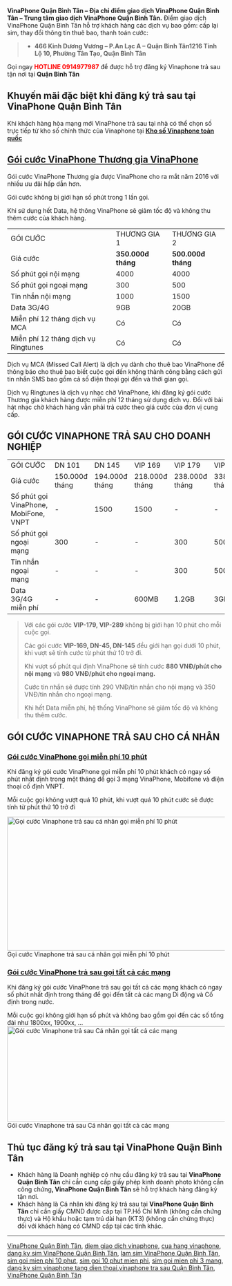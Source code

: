  <strong> VinaPhone Quận Bình Tân – Địa chỉ điểm giao dịch VinaPhone Quận Bình Tân – Trung tâm giao dịch VinaPhone Quận Bình Tân.</strong>
Điểm giao dịch VinaPhone Quận Bình Tân hỗ trợ khách hàng các dịch vụ bao gồm: cấp lại sim, thay đổi thông tin thuê bao, thanh toán cước:
<div class="row first-row">
<div class="width50 first-item">
<div class="teaser-item">
<blockquote>
<ul>
 	<li><strong>466 Kinh Dương Vương – P.An Lạc A – Quận Bình Tân1216 Tỉnh Lộ 10, Phường Tân Tạo, Quận Bình Tân</strong></li>
</ul>
</blockquote>
</div>
</div>
</div>
<div class="row">
<div class="width50">
<div class="teaser-item">

Gọi ngay <span style="color: #ff0000;"><strong>HOTLINE 0914977987</strong></span> để được hỗ trợ đăng ký Vinaphone trả sau tận nơi tại <strong>Quận Bình Tân</strong>
<h2 class="pos-title">Khuyến mãi đặc biệt khi đăng ký trả sau tại VinaPhone Quận Bình Tân</h2>
<p class="pos-title">Khi khách hàng hòa mạng mới VinaPhone trả sau tại nhà có thể chọn số trực tiếp từ kho số chính thức của Vinaphone tại <strong><a href="http://vinaphone-vnpt.com/chon-so-vinaphone">Kho số Vinaphone toàn quốc</a></strong></p>

<h2><a href="http://vinaphone-vnpt.com/vinaphone-ca-nhan/goi-cuoc-thuong-gia-moi-danh-cho-khach-hang-ca-nhan-2016.html">Gói cước VinaPhone Thương gia VinaPhone</a></h2>
Gói cước VinaPhone Thương gia được VinaPhone cho ra mắt năm 2016 với nhiều ưu đãi hấp dẫn hơn.

Gói cước không bị giới hạn số phút trong 1 lần gọi.

Khi sử dụng hết Data, hệ thông VinaPhone sẽ giảm tốc độ và không thu thêm cước của khách hàng.
<table>
<tbody>
<tr>
<td>GÓI CƯỚC</td>
<td>THƯƠNG GIA 1</td>
<td>THƯƠNG GIA 2</td>
</tr>
<tr>
<td>Giá cước</td>
<td><strong>350.000đ</strong>
<strong> tháng</strong></td>
<td><strong>500.000đ</strong>
<strong> tháng</strong></td>
</tr>
<tr>
<td>Số phút gọi nội mạng</td>
<td>4000</td>
<td>4000</td>
</tr>
<tr>
<td>Số phút gọi ngoại mạng</td>
<td>300</td>
<td>500</td>
</tr>
<tr>
<td>Tin nhắn nội mạng</td>
<td>1000</td>
<td>1500</td>
</tr>
<tr>
<td>Data 3G/4G</td>
<td>9GB</td>
<td>20GB</td>
</tr>
<tr>
<td>Miễn phí 12 tháng dịch vụ MCA</td>
<td>Có</td>
<td>Có</td>
</tr>
<tr>
<td>Miễn phí 12 tháng dịch vụ Ringtunes</td>
<td>Có</td>
<td>Có</td>
</tr>
</tbody>
</table>
Dịch vụ MCA (Missed Call Alert) là dịch vụ dành cho thuê bao VinaPhone để thông báo cho thuê bao biết cuộc gọi đến không thành công bằng cách gửi tin nhắn SMS bao gồm cả số điện thoại gọi đến và thời gian gọi.

Dịch vụ Ringtunes là dịch vụ nhạc chờ VinaPhone, khi đăng ký gói cước Thương gia khách hàng được miễn phí 12 tháng sử dụng dịch vụ. Đối với bài hát nhạc chờ khách hàng vẫn phải trả cước theo giá cước của đơn vị cung cấp.
<h2>GÓI CƯỚC VINAPHONE TRẢ SAU CHO DOANH NGHIỆP</h2>
<table>
<tbody>
<tr>
<td>GÓI CƯỚC</td>
<td>DN 101</td>
<td>DN 145</td>
<td >VIP 169</td>
<td >VIP 179</td>
<td >VIP 289</td>
</tr>
<tr>
<td >Giá cước</td>
<td >150.000đ
tháng</td>
<td >194.000đ
tháng</td>
<td >218.000đ
tháng</td>
<td >238.000đ
tháng</td>
<td >338.000đ
tháng</td>
</tr>
<tr>
<td >Số phút gọi VinaPhone, MobiFone, VNPT</td>
<td >-</td>
<td >1500</td>
<td >1500</td>
<td >-</td>
<td >-</td>
</tr>
<tr>
<td >Số phút gọi ngoại mạng</td>
<td >300</td>
<td >-</td>
<td >-</td>
<td >300</td>
<td >500</td>
</tr>
<tr>
<td >Tin nhắn ngoại mạng</td>
<td >-</td>
<td >-</td>
<td >-</td>
<td >300</td>
<td >500</td>
</tr>
<tr>
<td >Data 3G/4G miễn phí</td>
<td >-</td>
<td >-</td>
<td >600MB</td>
<td >1.2GB</td>
<td >3GB</td>
</tr>
</tbody>
</table>
<blockquote>Với các gói cước <strong>VIP-179, VIP-289</strong> không bị giới hạn 10 phút cho mỗi cuộc gọi.

Các gói cước <strong>VIP-169, DN-45, DN-145</strong> đều giới hạn gọi dưới 10 phút, khi vượt sẽ tính cước từ phút thứ 10 trở đi.

Khi vượt số phút qui định VinaPhone sẽ tính cước <strong>880 VNĐ/phút cho nội mạng</strong> và <strong>980 VNĐ/phút cho ngoại mạng.</strong>

Cước tin nhắn sẽ được tính 290 VNĐ/tin nhắn cho nội mạng và 350 VNĐ/tin nhắn cho ngoại mạng.

Khi hết Data miễn phí, hệ thống VinaPhone sẽ giảm tốc độ và không thu thêm cước.</blockquote>
<h2>GÓI CƯỚC VINAPHONE TRẢ SAU CHO CÁ NHÂN</h2>
<h3><strong> <a href="http://vinaphone-vnpt.com/vinaphone-doanh-nghiep/goi-cuoc-vinaphone-mien-phi-10-phut.html">Gói cước VinaPhone gọi miễn phí 10 phút</strong></a> </h3>
Khi đăng ký gói cước VinaPhone gọi miễn phí 10 phút khách có ngay số phút nhất định trong một tháng để gọi 3 mạng VinaPhone, Mobifone và điện thoại cố định VNPT.

Mỗi cuộc gọi không vượt quá 10 phút, khi vượt quá 10 phút cước sẽ được tính từ phút thứ 10 trở đi

<a href="http://vinaphone-vnpt.com/uploads/2015/06/goi-cuoc-vinaphone-ca-nhan-goi-10-phut.png"><img class="wp-image-1034 size-full" src="http://vinaphone-vnpt.com/uploads/2015/06/goi-cuoc-vinaphone-ca-nhan-goi-10-phut.png" alt="Gọi cước Vinaphone trả sau cá nhân gọi miễn phí 10 phút" width="600" height="310" /></a> Gọi cước Vinaphone trả sau cá nhân gọi miễn phí 10 phút
<h3><strong> <a href="http://vinaphone-vnpt.com/vinaphone-doanh-nghiep/vinaphone-tra-sau-goi-tat-ca-cac-mang.html">Gói cước VinaPhone trả sau gọi tất cả các mạng</a></strong></h3>
Khi đăng ký gói cước VinaPhone trả sau gọi tất cả các mạng khách có ngay số phút nhất định trong tháng để gọi đến tất cả các mạng Di động và Cố định trong nước.

Mỗi cuộc gọi không giới hạn số phút và không bao gồm gọi đến các số tổng đài như 1800xx, 1900xx, …
<a href="http://vinaphone-vnpt.com/uploads/2015/06/vinaphone-goi-tat-ca-cac-mang-ca-nhan.png"><img class="wp-image-1035 size-full" src="http://vinaphone-vnpt.com/uploads/2015/06/vinaphone-goi-tat-ca-cac-mang-ca-nhan.png" sizes="(max-width: 600px) 100vw, 600px" srcset="http://vinaphone-vnpt.com/uploads/2015/06/vinaphone-goi-tat-ca-cac-mang-ca-nhan-300x111.png 300w, http://vinaphone-vnpt.com/uploads/2015/06/vinaphone-goi-tat-ca-cac-mang-ca-nhan.png 600w" alt="Gói cước Vinaphone trả sau Cá nhân gọi tất cả các mạng" width="600" height="221" /></a> Gói cước Vinaphone trả sau Cá nhân gọi tất cả các mạng<h2>Thủ tục đăng ký trả sau tại VinaPhone Quận Bình Tân</h2>
<ul>
 	<li>Khách hàng là Doanh nghiệp có nhu cầu đăng ký trả sau tại <strong>VinaPhone Quận Bình Tân</strong> chỉ cần cung cấp giấy phép kinh doanh photo không cần công chứng<strong>, VinaPhone Quận Bình Tân</strong> sẽ hỗ trợ khách hàng đăng ký tận nơi.</li>
 	<li>Khách hàng là Cá nhân khi đăng ký trả sau tại <strong>VinaPhone Quận Bình Tân</strong> chỉ cần giấy CMND được cấp tại TP.Hồ Chí Minh (không cần chứng thực) và Hộ khẩu hoặc tạm trú dài hạn (KT3) (không cần chứng thực) đối với khách hàng có CMND cấp tại các tỉnh khác.</li>
</ul>
<hr />
<a href="http://vinaphone-vnpt.com/cskh/cua-hang-diem-giao-dich-vinaphone-quan-binh-tan.html">VinaPhone Quận Bình Tân</a>, <a href="http://vinaphone-vnpt.com/cskh/cua-hang-diem-giao-dich-vinaphone-quan-binh-tan.html">diem giao dich vinaphone</a>, <a href="http://vinaphone-vnpt.com/cskh/cua-hang-diem-giao-dich-vinaphone-quan-binh-tan.html">cua hang vinaphone</a>, <a href="http://vinaphone-vnpt.com/cskh/cua-hang-diem-giao-dich-vinaphone-quan-binh-tan.html">dang ky sim VinaPhone Quận Bình Tân</a>, <a href="http://vinaphone-vnpt.com/cskh/cua-hang-diem-giao-dich-vinaphone-quan-binh-tan.html">lam sim VinaPhone Quận Bình Tân</a>, <a href="http://vinaphone-vnpt.com/cskh/cua-hang-diem-giao-dich-vinaphone-quan-binh-tan.html">sim goi mien phi 10 phut</a>, <a href="http://vinaphone-vnpt.com/cskh/cua-hang-diem-giao-dich-vinaphone-quan-binh-tan.html">sim goi 10 phut mien phi</a>, <a href="http://vinaphone-vnpt.com/cskh/cua-hang-diem-giao-dich-vinaphone-quan-binh-tan.html">sim goi mien phi 3 mang</a>, <a href="http://vinaphone-vnpt.com/cskh/cua-hang-diem-giao-dich-vinaphone-quan-binh-tan.html">dang ky sim vinaphone tang dien thoai</a>,<a href="http://vinaphone-vnpt.com/cskh/cua-hang-diem-giao-dich-vinaphone-quan-binh-tan.html">vinaphone tra sau Quận Bình Tân</a>, <a href="http://www.vinaphonetphcm.net/2016/09/vinaphone-quan-binh-tan-trung-tam.html"> VinaPhone Quận Bình Tân</a>

